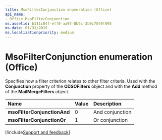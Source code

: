 ```yaml
---
title: MsoFilterConjunction enumeration (Office)
api_name:
- Office.MsoFilterConjunction
ms.assetid: b111c84f-eff0-aa97-8b9c-3b0c7849f695
ms.date: 01/31/2019
ms.localizationpriority: medium
---
```



# MsoFilterConjunction enumeration (Office)

Specifies how a filter criterion relates to other filter criteria. Used with the **Conjunction** property of the **ODSOFilters** object and with the **Add** method of the **MailMergeFilters** object.

|Name|Value|Description|
|:-----|:-----|:-----|
|**msoFilterConjunctionAnd**|0|And conjunction|
|**msoFilterConjunctionOr**|1|Or conjunction|

[!include[Support and feedback](~/includes/feedback-boilerplate.md)]